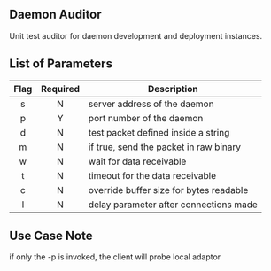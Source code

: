 ## Daemon Auditor

Unit test auditor for daemon development and deployment instances.

## List of Parameters

| Flag | Required |Description                              |
|:----:|:--------:|-----------------------------------------|
| s    | N        | server address of the daemon            |
| p    | Y        | port number of the daemon               |
| d    | N        | test packet defined inside a string     |
| m    | N        | if true, send the packet in raw binary  |
| w    | N        | wait for data receivable                |
| t    | N        | timeout for the data receivable         |
| c    | N        | override buffer size for bytes readable |
| l    | N        | delay parameter after connections made  |

## Use Case Note

if only the -p is invoked, the client will probe local adaptor
